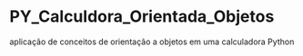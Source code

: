 # PY_Calculdora_Orientada_Objetos
aplicação de conceitos de orientação a objetos em uma calculadora Python
